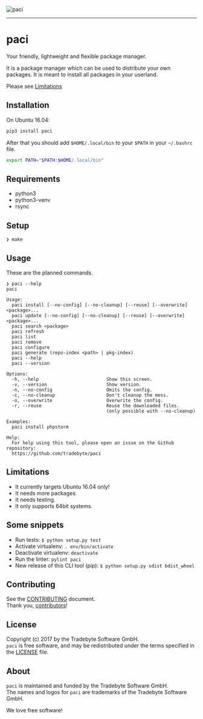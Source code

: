 ![paci](https://raw.github.com/tradebyte/paci/master/.github/images/paci-logo.png "Your agents are standing by.Your friendly, lightweight and flexible package manager.")

-----

# paci

Your friendly, lightweight and flexible package manager.

It is a package manager which can be used to distribute your own packages.
It is meant to install all packages in your userland.

Please see [Limitations](#limitations)

## Installation

On Ubuntu 16.04:

```bash
pip3 install paci
```

After that you should add `$HOME/.local/bin` to your `$PATH` in your `~/.bashrc` file.

```bash
export PATH="$PATH:$HOME/.local/bin"
```

## Requirements

- python3
- python3-venv
- rsync

## Setup

```
❯ make
```

## Usage

These are the planned commands.

```
❯ paci --help
paci

Usage:
  paci install [--no-config] [--no-cleanup] [--reuse] [--overwrite] <package>...
  paci update [--no-config] [--no-cleanup] [--reuse] [--overwrite] <package>...
  paci search <package>
  paci refresh
  paci list
  paci remove
  paci configure
  paci generate (repo-index <path> | pkg-index)
  paci --help
  paci --version

Options:
  -h, --help                         Show this screen.
  -v, --version                      Show version.
  -n, --no-config                    Omits the config.
  -c, --no-cleanup                   Don't cleanup the mess.
  -o, --overwrite                    Overwrite the config.
  -r, --reuse                        Reuse the downloaded files.
                                     (only possible with --no-cleanup)

Examples:
  paci install phpstorm

Help:
  For help using this tool, please open an issue on the Github repository:
  https://github.com/tradebyte/paci

```

## Limitations

* It currently targets Ubuntu 16.04 only!
* It needs more packages.
* It needs testing.
* It only supports 64bit systems.

## Some snippets

- Run tests: `$ python setup.py test`
- Activate virtualenv: `. env/bin/activate`
- Deactivate virtualenv: `deactivate`
- Run the linter: `pylint paci`
- New release of this CLI tool (pip): `$ python setup.py sdist bdist_wheel`


## Contributing

See the [CONTRIBUTING] document.<br/>
Thank you, [contributors]!

  [CONTRIBUTING]: .github/CONTRIBUTING.md
  [contributors]: https://github.com/tradebyte/paci/graphs/contributors

## License

Copyright (c) 2017 by the Tradebyte Software GmbH.<br/>
`paci` is free software, and may be redistributed under the terms specified in the [LICENSE] file.

  [LICENSE]: /LICENSE

## About

`paci` is maintained and funded by the Tradebyte Software GmbH. <br/>
The names and logos for `paci` are trademarks of the Tradebyte Software GmbH.

We love free software!
